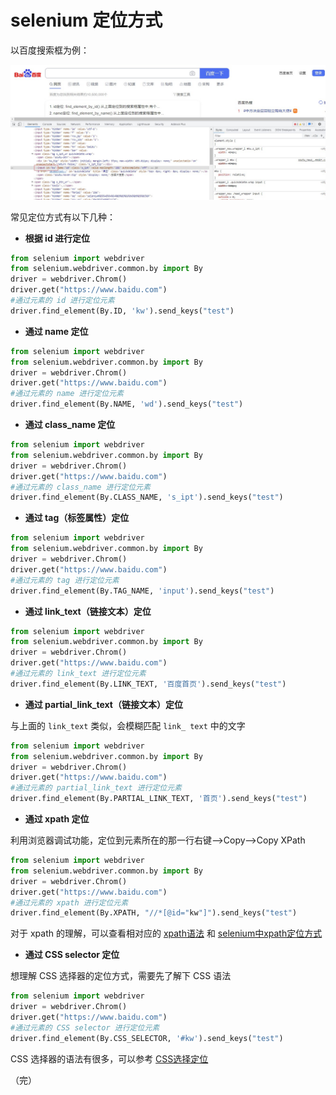 # selenium 定位方式

以百度搜索框为例：

![id](../../theory/auto-test/images/id.jpg)

常见定位方式有以下几种：

+ **根据 id 进行定位**

```python
from selenium import webdriver
from selenium.webdriver.common.by import By
driver = webdriver.Chrom()
driver.get("https://www.baidu.com")
#通过元素的 id 进行定位元素
driver.find_element(By.ID, 'kw').send_keys("test")
```

+ **通过 name 定位**

```python
from selenium import webdriver
from selenium.webdriver.common.by import By
driver = webdriver.Chrom()
driver.get("https://www.baidu.com")
#通过元素的 name 进行定位元素
driver.find_element(By.NAME, 'wd').send_keys("test")
```

+ **通过 class_name 定位**

```python
from selenium import webdriver
from selenium.webdriver.common.by import By
driver = webdriver.Chrom()
driver.get("https://www.baidu.com")
#通过元素的 class_name 进行定位元素
driver.find_element(By.CLASS_NAME, 's_ipt').send_keys("test")
```

+ **通过 tag（标签属性）定位**

```python
from selenium import webdriver
from selenium.webdriver.common.by import By
driver = webdriver.Chrom()
driver.get("https://www.baidu.com")
#通过元素的 tag 进行定位元素
driver.find_element(By.TAG_NAME, 'input').send_keys("test")
```

+ **通过 link_text（链接文本）定位**

```python
from selenium import webdriver
from selenium.webdriver.common.by import By
driver = webdriver.Chrom()
driver.get("https://www.baidu.com")
#通过元素的 link_text 进行定位元素
driver.find_element(By.LINK_TEXT, '百度首页').send_keys("test")
```

+ **通过 partial_link_text（链接文本）定位**

与上面的 `link_text` 类似，会模糊匹配 `link_ text` 中的文字

```python
from selenium import webdriver
from selenium.webdriver.common.by import By
driver = webdriver.Chrom()
driver.get("https://www.baidu.com")
#通过元素的 partial_link_text 进行定位元素
driver.find_element(By.PARTIAL_LINK_TEXT, '首页').send_keys("test")
```

+ **通过 xpath 定位**

利用浏览器调试功能，定位到元素所在的那一行右键-->Copy-->Copy XPath 

```python
from selenium import webdriver
from selenium.webdriver.common.by import By
driver = webdriver.Chrom()
driver.get("https://www.baidu.com")
#通过元素的 xpath 进行定位元素
driver.find_element(By.XPATH, "//*[@id="kw"]").send_keys("test")
```

对于 xpath 的理解，可以查看相对应的 [xpath语法](/test/frameworks/selenium/xpath语法) 和 [selenium中xpath定位方式](/test/frameworks/selenium/selenium中xpath定位方式)

+ **通过  CSS selector 定位**

想理解 CSS 选择器的定位方式，需要先了解下 CSS 语法

```python
from selenium import webdriver
driver = webdriver.Chrom()
driver.get("https://www.baidu.com")
#通过元素的 CSS selector 进行定位元素
driver.find_element(By.CSS_SELECTOR, '#kw').send_keys("test")
```

CSS 选择器的语法有很多，可以参考 [CSS选择定位](/test/frameworks/selenium/css-selector)

（完）





